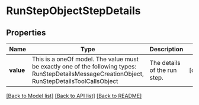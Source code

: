 # RunStepObjectStepDetails



## Properties
Name | Type | Description | Notes
------------ | ------------- | ------------- | -------------
**value** | This is a oneOf model. The value must be exactly one of the following types: RunStepDetailsMessageCreationObject, RunStepDetailsToolCallsObject | The details of the run step. | [optional] 




[[Back to Model list]](../README.md#models) [[Back to API list]](../README.md#api-endpoints) [[Back to README]](../README.md)



